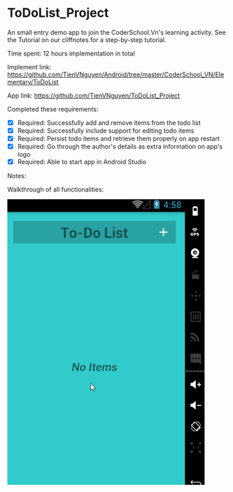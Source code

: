 # ToDoList_Project
An small entry demo app to join the CoderSchool.Vn's learning activity. See the Tutorial on our cliffnotes for a step-by-step tutorial.

Time spent: 12 hours implementation in total

Implement link: https://github.com/TienVNguyen/Android/tree/master/CoderSchool_VN/Elementary/ToDoList

App link: https://github.com/TienVNguyen/ToDoList_Project

Completed these requirements:

 * [x] Required: Successfully add and remove items from the todo list
 * [x] Required: Successfully include support for editing todo items
 * [x] Required: Persist todo items and retrieve them properly on app restart
 * [x] Required: Go through the author's details as extra information on app's logo
 * [x] Required: Able to start app in Android Studio
 
Notes:

Walkthrough of all functionalities:

![Video Walkthrough](anim_toDoList_project.gif)